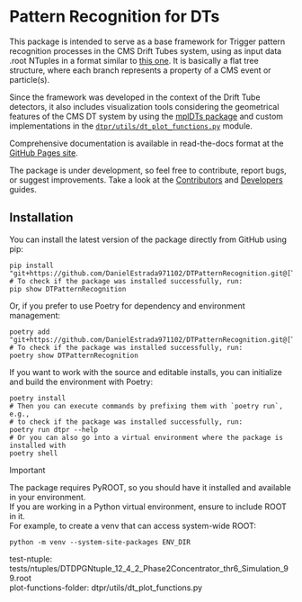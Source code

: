 # Pattern Recognition for DTs
This package is intended to serve as a base framework for Trigger pattern recognition processes in the CMS Drift Tubes system,
using as input data .root NTuples in a format similar to [this one](test-ntuple). It is basically a flat tree structure, where
each branch represents a property of a CMS event or particle(s).

Since the framework was developed in the context of the Drift Tube detectors, it also includes visualization tools considering
the geometrical features of the CMS DT system by using the [mplDTs package](https://danielestrada971102.github.io/mplDTs) and custom implementations in the [`dtpr/utils/dt_plot_functions.py`](plot-functions-folder) module.

Comprehensive documentation is available in read-the-docs format at the [GitHub Pages site](https://danielestrada971102.github.io/DTPatternRecognition/).

The package is under development, so feel free to contribute, report bugs, or suggest improvements.
Take a look at the [Contributors](CONTRIBUTING.md) and [Developers](DEVELOPERS.md) guides.

## Installation

You can install the latest version of the package directly from GitHub using pip:

```shell
pip install "git+https://github.com/DanielEstrada971102/DTPatternRecognition.git@[TAG_VERSION]"
# To check if the package was installed successfully, run:
pip show DTPatternRecognition

```

Or, if you prefer to use Poetry for dependency and environment management:

```shell
poetry add "git+https://github.com/DanielEstrada971102/DTPatternRecognition.git@[TAG_VERSION]"
# To check if the package was installed successfully, run:
poetry show DTPatternRecognition
```

If you want to work with the source and editable installs, you can initialize and build the environment with Poetry:

```shell
poetry install
# Then you can execute commands by prefixing them with `poetry run`, e.g.,
# to check if the package was installed successfully, run:
poetry run dtpr --help
# Or you can also go into a virtual environment where the package is installed with
poetry shell
```

> [!IMPORTANT]
> The package requires PyROOT, so you should have it installed and available in your environment.  
> If you are working in a Python virtual environment, ensure to include ROOT in it.  
> For example, to create a venv that can access system-wide ROOT:
>
> ```shell  
> python -m venv --system-site-packages ENV_DIR
> ```

test-ntuple: tests/ntuples/DTDPGNtuple_12_4_2_Phase2Concentrator_thr6_Simulation_99.root  
plot-functions-folder: dtpr/utils/dt_plot_functions.py